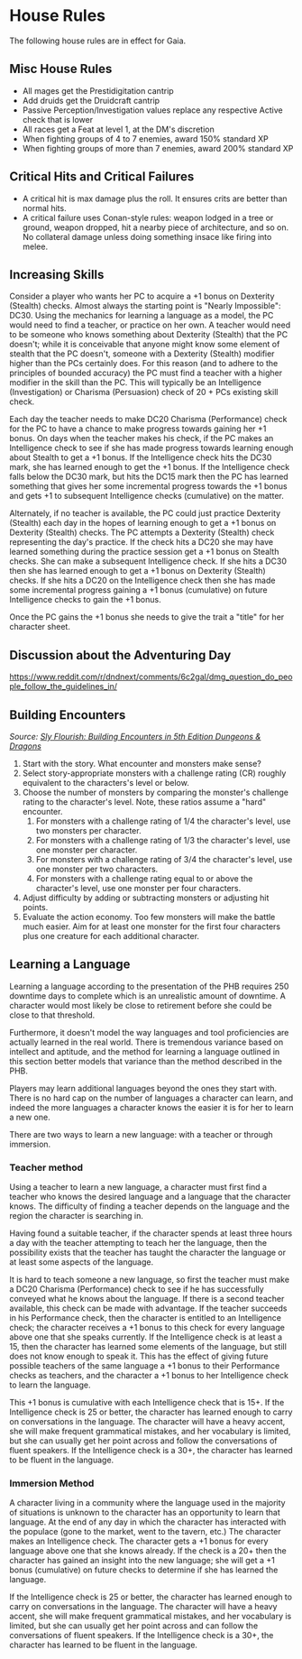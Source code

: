 # House Rules

The following house rules are in effect for Gaia.

## Misc House Rules

* All mages get the Prestidigitation cantrip
* Add druids get the Druidcraft cantrip
* Passive Perception/Investigation values replace any respective Active check that is lower
* All races get a Feat at level 1, at the DM's discretion
* When fighting groups of 4 to 7 enemies, award 150% standard XP
* When fighting groups of more than 7 enemies, award 200% standard XP

## Critical Hits and Critical Failures

* A critical hit is max damage plus the roll. It ensures crits are better than normal hits.
* A critical failure uses Conan-style rules: weapon lodged in a tree or ground, weapon dropped, hit a nearby piece of architecture, and so on.  No collateral damage unless doing something insace like firing into melee.

## Increasing Skills

Consider a player who wants her PC to acquire a +1 bonus on Dexterity (Stealth) checks. Almost always the starting point is "Nearly Impossible": DC30. Using the mechanics for learning a language as a model, the PC would need to find a teacher, or practice on her own. A teacher would need to be someone who knows something about Dexterity (Stealth) that the PC doesn't; while it is conceivable that anyone might know some element of stealth that the PC doesn't, someone with a Dexterity (Stealth) modifier higher than the PCs certainly does. For this reason (and to adhere to the principles of bounded accuracy) the PC must find a teacher with a higher modifier in the skill than the PC. This will typically be an Intelligence (Investigation) or Charisma (Persuasion) check of 20 + PCs existing skill check.

Each day the teacher needs to make DC20 Charisma (Performance) check for the PC to have a chance to make progress towards gaining her +1 bonus. On days when the teacher makes his check, if the PC makes an Intelligence check to see if she has made progress towards learning enough about Stealth to get a +1 bonus. If the Intelligence check hits the DC30 mark, she has learned enough to get the +1 bonus. If the Intelligence check falls below the DC30 mark, but hits the DC15 mark then the PC has learned something that gives her some incremental progress towards the +1 bonus and gets +1 to subsequent Intelligence checks (cumulative) on the matter.

Alternately, if no teacher is available, the PC could just practice Dexterity (Stealth) each day in the hopes of learning enough to get a +1 bonus on Dexterity (Stealth) checks. The PC attempts a Dexterity (Stealth) check representing the day's practice. If the check hits a DC20 she may have learned something during the practice session get a +1 bonus on Stealth checks. She can make a subsequent Intelligence check. If she hits a DC30 then she has learned enough to get a +1 bonus on Dexterity (Stealth) checks. If she hits a DC20 on the Intelligence check then she has made some incremental progress gaining a +1 bonus (cumulative) on future Intelligence checks to gain the +1 bonus.

Once the PC gains the +1 bonus she needs to give the trait a "title" for her character sheet.

## Discussion about the Adventuring Day

https://www.reddit.com/r/dndnext/comments/6c2gal/dmg_question_do_people_follow_the_guidelines_in/

## Building Encounters

*Source: [Sly Flourish: Building Encounters in 5th Edition Dungeons & Dragons](http://slyflourish.com/5e_encounter_building.html)*

1. Start with the story. What encounter and monsters make sense?
1. Select story-appropriate monsters with a challenge rating (CR) roughly equivalent to the characters's level or below.
1. Choose the number of monsters by comparing the monster's challenge rating to the character's level. Note, these ratios assume a "hard" encounter.
   1. For monsters with a challenge rating of 1/4 the character's level, use two monsters per character.
   1. For monsters with a challenge rating of 1/3 the character's level, use one monster per character.
   1. For monsters with a challenge rating of 3/4 the character's level, use one monster per two characters.
   1. For monsters with a challenge rating equal to or above the character's level, use one monster per four characters.
1. Adjust difficulty by adding or subtracting monsters or adjusting hit points.
1. Evaluate the action economy. Too few monsters will make the battle much easier. Aim for at least one monster for the first four characters plus one creature for each additional character.

## Learning a Language

Learning a language according to the presentation of the PHB requires 250 downtime days to complete which is an unrealistic amount of downtime. A character would most likely be close to retirement before she could be close to that threshold.

Furthermore, it doesn't model the way languages and tool proficiencies are actually learned in the real world. There is tremendous variance based on intellect and aptitude, and the method for learning a language outlined in this section better models that variance than the method described in the PHB.

Players may learn additional languages beyond the ones they start with. There is no hard cap on the number of languages a character can learn, and indeed the more languages a character knows the easier it is for her to learn a new one.

There are two ways to learn a new language: with a teacher or through immersion.

### Teacher method

Using a teacher to learn a new language, a character must first find a teacher who knows the desired language and a language that the character knows. The difficulty of finding a teacher depends on the language and the region the character is searching in.

Having found a suitable teacher, if the character spends at least three hours a day with the teacher attempting to teach her the language, then the possibility exists that the teacher has taught the character the language or at least some aspects of the language.

It is hard to teach someone a new language, so first the teacher must make a DC20 Charisma (Performance) check to see if he has successfully conveyed what he knows about the language. If there is a second teacher available, this check can be made with advantage. If the teacher succeeds in his Performance check, then the character is entitled to an Intelligence check; the character receives a +1 bonus to this check for every language above one that she speaks currently. If the Intelligence check is at least a 15, then the character has learned some elements of the language, but still does not know enough to speak it. This has the effect of giving future possible teachers of the same language a +1 bonus to their Performance checks as teachers, and the character a +1 bonus to her Intelligence check to learn the language.

This +1 bonus is cumulative with each Intelligence check that is 15+. If the Intelligence check is 25 or better, the character has learned enough to carry on conversations in the language. The character will have a heavy accent, she will make frequent grammatical mistakes, and her vocabulary is limited, but she can usually get her point across and follow the conversations of fluent speakers. If the Intelligence check is a 30+, the character has learned to be fluent in the language.

### Immersion Method

A character living in a community where the language used in the majority of situations is unknown to the character has an opportunity to learn that language. At the end of any day in which the character has interacted with the populace (gone to the market, went to the tavern, etc.) The character makes an Intelligence check. The character gets a +1 bonus for every language above one that she knows already. If the check is a 20+ then the character has gained an insight into the new language; she will get a +1 bonus (cumulative) on future checks to determine if she has learned the language.

If the Intelligence check is 25 or better, the character has learned enough to carry on conversations in the language. The character will have a heavy accent, she will make frequent grammatical mistakes, and her vocabulary is limited, but she can usually get her point across and can follow the conversations of fluent speakers. If the Intelligence check is a 30+, the character has learned to be fluent in the language.






